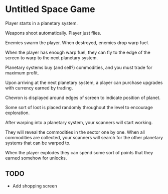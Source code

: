 # Untitled Space Game

Player starts in a planetary system.

Weapons shoot automatically. Player just flies.

Enemies swarm the player. When destroyed, enemies drop warp fuel.

When the player has enough warp fuel, they can fly to the edge of the screen to warp to the next planetary system.

Planetary systems buy (and sell?) commodities, and you must trade for maximum profit.

Upon arriving at the next planetary system, a player can purchase upgrades with currency earned by trading.

Chevron is displayed around edges of screen to indicate position of planet.

Some sort of loot is placed randomly throughout the level to encourage exploration.

After warping into a planetary system, your scanners will start working.

They will reveal the commodities in the sector one by one. When all commodities are collected, your scanners will search for the other planetary systems that can be warped to.

When the player explodes they can spend some sort of points that they earned somehow for unlocks.

## TODO

- Add shopping screen
